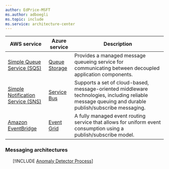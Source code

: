 ```yaml
---
author: EdPrice-MSFT
ms.author: adboegli
ms.topic: include
ms.service: architecture-center
---
```


| AWS service | Azure service | Description |
|-------------|---------------|-------------|
| [Simple Queue Service (SQS)](https://aws.amazon.com/sqs) | [Queue Storage](https://azure.microsoft.com/services/storage/queues) | Provides a managed message queueing service for communicating between decoupled application components. |
| [Simple Notification Service (SNS)](https://aws.amazon.com/sns) | [Service Bus](https://azure.microsoft.com/services/service-bus) | Supports a set of cloud-based, message-oriented middleware technologies, including reliable message queuing and durable publish/subscribe messaging. |
| [Amazon EventBridge](https://aws.amazon.com/eventbridge) | [Event Grid](https://azure.microsoft.com/services/event-grid) | A fully managed event routing service that allows for uniform event consumption using a publish/subscribe model. |

### Messaging architectures

<ul class="grid">

[!INCLUDE [Anomaly Detector Process](../../includes/cards/anomaly-detector-process.md)]

</ul>
